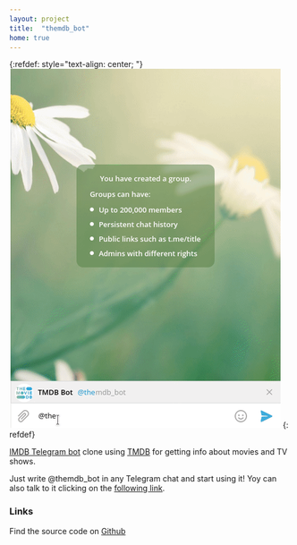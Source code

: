 ```yaml
---
layout: project
title:  "themdb_bot"
home: true
---
```


{:refdef: style="text-align: center; "}
![themdb_bot demo gif](/assets/images/themdb_bot_demo.gif)
{: refdef}


[IMDB Telegram bot](https://t.me/imdb) clone using [TMDB](https://themoviedb.org) for getting info about movies and TV shows.

Just write @themdb_bot in any Telegram chat and start using it! Yoy can also talk to it clicking on the [following link](https://t.me/themdb_bot).


### Links

Find the source code on [Github](https://github.com/manglaneso/tmdb_bot)
